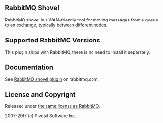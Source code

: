 ## RabbitMQ Shovel

RabbitMQ shovel is a WAN-friendly tool for moving messages from
a queue to an exchange, typically between different nodes.


## Supported RabbitMQ Versions

This plugin ships with RabbitMQ, there is no need to
install it separately.


## Documentation        

See [RabbitMQ shovel plugin](http://www.rabbitmq.com/shovel.html) on rabbitmq.com.


## License and Copyright

Released under [the same license as RabbitMQ](https://www.rabbitmq.com/mpl.html).

2007-2017 (c) Pivotal Software Inc.
